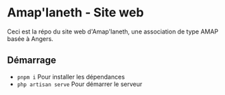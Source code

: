 # Amap'laneth - Site web

Ceci est la répo du site web d'Amap'laneth, une association de type AMAP basée à Angers.

## Démarrage

- `pnpm i` Pour installer les dépendances
- `php artisan serve` Pour démarrer le serveur
